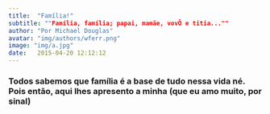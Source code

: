 ```yaml
---
title:  "Família!"
subtitle: ""Família, família; papai, mamãe, vovÔ e titia...""
author: "Por Michael Douglas"
avatar: "img/authors/wferr.png"
image: "img/a.jpg"
date:   2015-04-20 12:12:12
---
```


### Todos sabemos que família é a base de tudo nessa vida né. Pois então, aqui lhes apresento a minha (que eu amo muito, por sinal)
